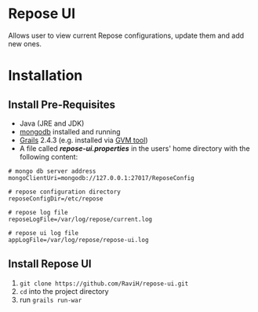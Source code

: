 Repose UI
============

Allows user to view current Repose configurations, update them and add new ones.

Installation
============
Install Pre-Requisites
--------------
  * Java (JRE and JDK)
  * [mongodb](http://mongodb.org) installed and running
  * [Grails](http://grails.org) 2.4.3 (e.g. installed via [GVM tool](http://gvmtool.net/))
  * A file called ***repose-ui.properties*** in the users' home directory with the following content:

```
# mongo db server address
mongoClientUri=mongodb://127.0.0.1:27017/ReposeConfig

# repose configuration directory
reposeConfigDir=/etc/repose

# repose log file
reposeLogFile=/var/log/repose/current.log

# repose ui log file
appLogFile=/var/log/repose/repose-ui.log
```

Install Repose UI
-----------------
  1. `git clone https://github.com/RaviH/repose-ui.git`
  1. `cd` into the project directory
  1. run `grails run-war`
